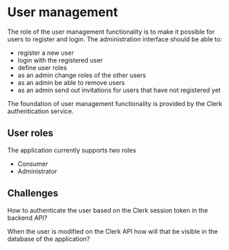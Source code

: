 # User management

The role of the user management functionality is to make it possible for users to register and login. The administration interface should be able to:
* register a new user
* login with the registered user
* define user roles
* as an admin change roles of the other users
* as an admin be able to remove users
* as an admin send out invitations for users that have not registered yet

The foundation of user management functionality is provided by the Clerk authentication service.

## User roles

The application currently supports two roles
* Consumer
* Administrator 

## Challenges 

How to authenticate the user based on the Clerk session token in the backend API?

When the user is modified on the Clerk API how will that be visible in the database of the application?